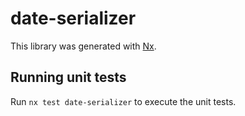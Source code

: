 # date-serializer

This library was generated with [Nx](https://nx.dev).

## Running unit tests

Run `nx test date-serializer` to execute the unit tests.
